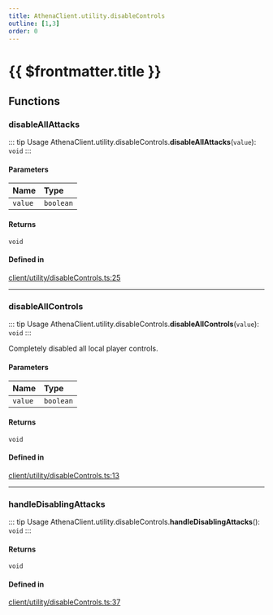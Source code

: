```yaml
---
title: AthenaClient.utility.disableControls
outline: [1,3]
order: 0
---
```


# {{ $frontmatter.title }}


## Functions

### disableAllAttacks

::: tip Usage
AthenaClient.utility.disableControls.**disableAllAttacks**(`value`): `void`
:::

#### Parameters

| Name | Type |
| :------ | :------ |
| `value` | `boolean` |

#### Returns

`void`

#### Defined in

[client/utility/disableControls.ts:25](https://github.com/Stuyk/altv-athena/blob/a06179b/src/core/client/utility/disableControls.ts#L25)

___

### disableAllControls

::: tip Usage
AthenaClient.utility.disableControls.**disableAllControls**(`value`): `void`
:::

Completely disabled all local player controls.

#### Parameters

| Name | Type |
| :------ | :------ |
| `value` | `boolean` |

#### Returns

`void`

#### Defined in

[client/utility/disableControls.ts:13](https://github.com/Stuyk/altv-athena/blob/a06179b/src/core/client/utility/disableControls.ts#L13)

___

### handleDisablingAttacks

::: tip Usage
AthenaClient.utility.disableControls.**handleDisablingAttacks**(): `void`
:::

#### Returns

`void`

#### Defined in

[client/utility/disableControls.ts:37](https://github.com/Stuyk/altv-athena/blob/a06179b/src/core/client/utility/disableControls.ts#L37)
